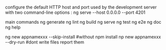 configure the default HTTP host and port used by the development server with two command-line options :
ng serve --host 0.0.0.0 --port 4201

main commands
ng generate
ng lint
ng build
ng serve
ng test
ng e2e 
ng doc
ng help

ng new appnamexxx --skip-install #without npm install
np new appnamexxx --dry-run #dont write files report them
